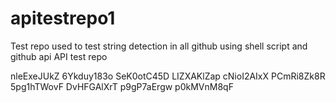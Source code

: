 # apitestrepo1
Test repo used to test string detection in all github using shell script and github api
API test repo


nleExeJUkZ
6Ykduy183o
SeK0otC45D
LIZXAKlZap
cNioI2AIxX
PCmRi8Zk8R
5pg1hTWovF
DvHFGAlXrT
p9gP7aErgw
p0kMVnM8qF
